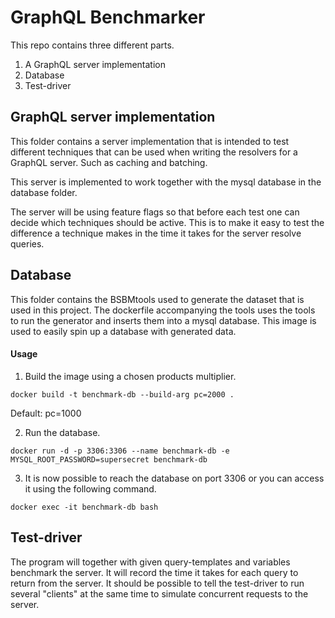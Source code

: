 # GraphQL Benchmarker

This repo contains three different parts.

1. A GraphQL server implementation
2. Database
3. Test-driver
   
## GraphQL server implementation

This folder contains a server implementation that is intended to test different techniques that can be used when writing the resolvers for a GraphQL server. Such as caching and batching.

This server is implemented to work together with the mysql database in the database folder.

The server will be using feature flags so that before each test one can decide which techniques should be active. This is to make it easy to test the difference a technique makes in the time it takes for the server resolve queries.

## Database

This folder contains the BSBMtools used to generate the dataset that is used in this project. The dockerfile accompanying the tools uses the tools to run the generator and inserts them into a mysql database. This image is used to easily spin up a database with generated data.

#### Usage

1. Build the image using a chosen products multiplier.

```
docker build -t benchmark-db --build-arg pc=2000 .
```

Default: pc=1000

2. Run the database.
```
docker run -d -p 3306:3306 --name benchmark-db -e MYSQL_ROOT_PASSWORD=supersecret benchmark-db
```
3. It is now possible to reach the database on port 3306 or you can access it using the following command.

```
docker exec -it benchmark-db bash
```

## Test-driver

The program will together with given query-templates and variables benchmark the server. It will record the time it takes for each query to return from the server. It should be possible to tell the test-driver to run several "clients" at the same time to simulate concurrent requests to the server.